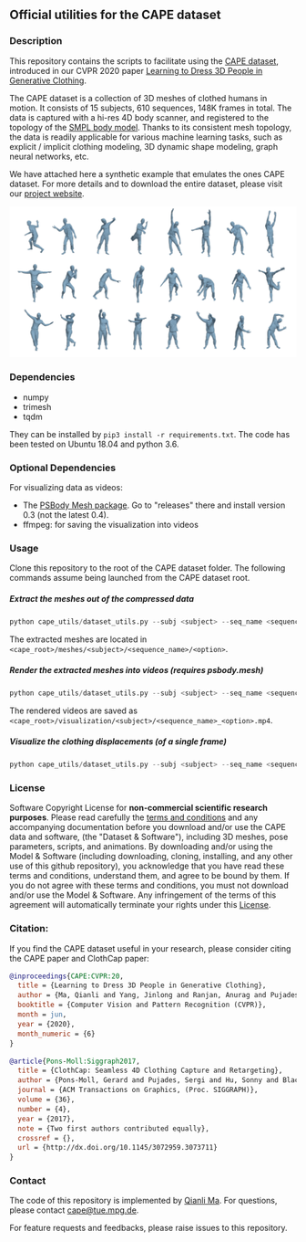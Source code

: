## Official utilities for the CAPE dataset

### Description

This repository contains the scripts to facilitate using the [CAPE dataset](https://cape.is.tue.mpg.de/dataset), introduced in our CVPR 2020 paper [Learning to Dress 3D People in Generative Clothing](https://arxiv.org/abs/1907.13615). 

The CAPE dataset is a collection of 3D meshes of clothed humans in motion. It consists of 15 subjects, 610 sequences,  148K frames in total. The data is captured with a hi-res 4D body scanner, and registered to the topology of the [SMPL body model](https://smpl.is.tue.mpg.de). Thanks to its consistent mesh topology, the data is readily applicable for various machine learning tasks, such as explicit / implicit clothing modeling, 3D dynamic shape modeling, graph neural networks, etc.

We have attached here a synthetic example that emulates the ones CAPE dataset. For more details and to download the entire dataset, please visit our [project website](https://cape.is.tue.mpg.de/).

![CAPE dataset examples](./images/cape_dataset.png)

### Dependencies

- numpy
- trimesh
- tqdm

They can be installed by  `pip3 install -r requirements.txt`. The code has been tested on Ubuntu 18.04 and python 3.6.

### Optional Dependencies 

For visualizing data as videos:
- The [PSBody Mesh package](https://github.com/MPI-IS/mesh). Go to "releases" there and install version 0.3 (not the latest 0.4).
- ffmpeg: for saving the visualization into videos

### Usage

Clone this repository to the root of the CAPE dataset folder. The following commands assume being launched from the CAPE dataset root.

##### Extract the meshes out of the compressed data

```python
python cape_utils/dataset_utils.py --subj <subject> --seq_name <sequence_name> --option posed --extract
```

The extracted meshes are located in `<cape_root>/meshes/<subject>/<sequence_name>/<option>`.

##### Render the extracted meshes into videos (requires psbody.mesh)

```python
python cape_utils/dataset_utils.py --subj <subject> --seq_name <sequence_name> --option posed --vis
```

The rendered videos are saved as `<cape_root>/visualization/<subject>/<sequence_name>_<option>.mp4`.

##### Visualize the clothing displacements (of a single frame)

```python
python cape_utils/dataset_utils.py --subj <subject> --seq_name <sequence_name> --option posed --demo_disps
```

### License

Software Copyright License for **non-commercial scientific research purposes**. Please read carefully the [terms and conditions](./LICENSE) and any accompanying documentation before you download and/or use the CAPE data and software, (the "Dataset & Software"), including 3D meshes, pose parameters, scripts, and animations. By downloading and/or using the Model & Software (including downloading, cloning, installing, and any other use of this github repository), you acknowledge that you have read these terms and conditions, understand them, and agree to be bound by them. If you do not agree with these terms and conditions, you must not download and/or use the Model & Software. Any infringement of the terms of this agreement will automatically terminate your rights under this [License](LICENSE).

### Citation:

If you find the CAPE dataset useful in your research, please consider citing the CAPE paper and ClothCap paper:

```bibtex
@inproceedings{CAPE:CVPR:20,
  title = {Learning to Dress 3D People in Generative Clothing},
  author = {Ma, Qianli and Yang, Jinlong and Ranjan, Anurag and Pujades, Sergi and Pons-Moll, Gerard and Tang, Siyu and Black, Michael J.},
  booktitle = {Computer Vision and Pattern Recognition (CVPR)},
  month = jun,
  year = {2020},
  month_numeric = {6}
}
```

```bibtex
@article{Pons-Moll:Siggraph2017,
  title = {ClothCap: Seamless 4D Clothing Capture and Retargeting},
  author = {Pons-Moll, Gerard and Pujades, Sergi and Hu, Sonny and Black, Michael},
  journal = {ACM Transactions on Graphics, (Proc. SIGGRAPH)},
  volume = {36},
  number = {4},
  year = {2017},
  note = {Two first authors contributed equally},
  crossref = {},
  url = {http://dx.doi.org/10.1145/3072959.3073711}
}
```

### Contact

The code of this repository is implemented by [Qianli Ma](qma@tue.mpg.de). For questions, please contact cape@tue.mpg.de.

For feature requests and feedbacks, please raise issues to this repository.

